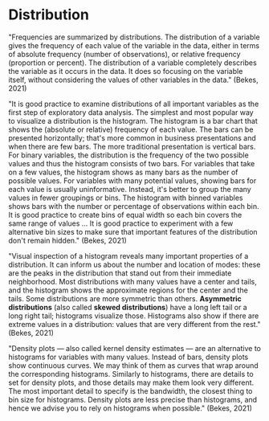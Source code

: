 # Distribution

"Frequencies are summarized by distributions. The distribution of a variable gives the frequency of each value of the variable in the data, either in terms of absolute frequency (number of observations), or relative frequency (proportion or percent). The distribution of a variable completely describes the variable as it occurs in the data. It does so focusing on the variable itself, without considering the values of other variables in the data." (Bekes, 2021)

"It is good practice to examine distributions of all important variables as the first step of exploratory data analysis. The simplest and most popular way to visualize a distribution is the histogram. The histogram is a bar chart that shows the (absolute or relative) frequency of each value. The bars can be presented horizontally; that's more common in business presentations and when there are few bars. The more traditional presentation is vertical bars. For binary variables, the distribution is the frequency of the two possible values and thus the histogram consists of two bars. For variables that take on a few values, the histogram shows as many bars as the number of possible values. For variables with many potential values, showing bars for each value is usually uninformative. Instead, it's better to group the many values in fewer groupings or bins. The histogram with binned variables shows bars with the number or percentage of observations within each bin. It is good practice to create bins of equal width so each bin covers the same range of values ... It is good practice to experiment with a few alternative bin sizes to make sure that important features of the distribution don't remain hidden." (Bekes, 2021)&#x20;

"Visual inspection of a histogram reveals many important properties of a distribution. It can inform us about the number and location of modes: these are the peaks in the distribution that stand out from their immediate neighborhood. Most distributions with many values have a center and tails, and the histogram shows the approximate regions for the center and the tails. Some distributions are more symmetric than others. **Asymmetric distributions** (also called **skewed distributions**) have a long left tail or a long right tail; histograms visualize those. Histograms also show if there are extreme values in a distribution: values that are very different from the rest." (Bekes, 2021)

"Density plots — also called kernel density estimates — are an alternative to histograms for variables with many values. Instead of bars, density plots show continuous curves. We may think of them as curves that wrap around the corresponding histograms. Similarly to histograms, there are details to set for density plots, and those details may make them look very different. The most important detail to specify is the bandwidth, the closest thing to bin size for histograms. Density plots are less precise than histograms, and hence we advise you to rely on histograms when possible." (Bekes, 2021)

